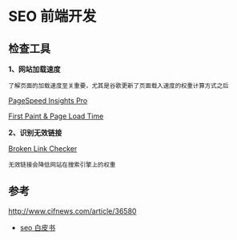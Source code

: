 # SEO 前端开发

## 检查工具

**1、网站加载速度**

```
了解页面的加载速度至关重要，尤其是谷歌更新了页面载入速度的权重计算方式之后
```
[PageSpeed Insights Pro](https://chrome.google.com/webstore/detail/pagespeed-insights-pro/hankghcpfpabkaibcbajpkpncenldphi)

[First Paint & Page Load Time](https://chrome.google.com/webstore/detail/first-paint-page-load-tim/bjkmldgdbbehjahimccnckggoofdommo)

**2、识别无效链接**

[Broken Link Checker](https://chrome.google.com/webstore/detail/broken-link-checker/nibppfobembgfmejpjaaeocbogeonhch?hl=en)
```
无效链接会降低网站在搜索引擎上的权重
```


## 参考

http://www.cifnews.com/article/36580

- [seo 白皮书](http://groups.alidemo.cn/scseo/icbuseotech/_book/chapter2/content1.html)